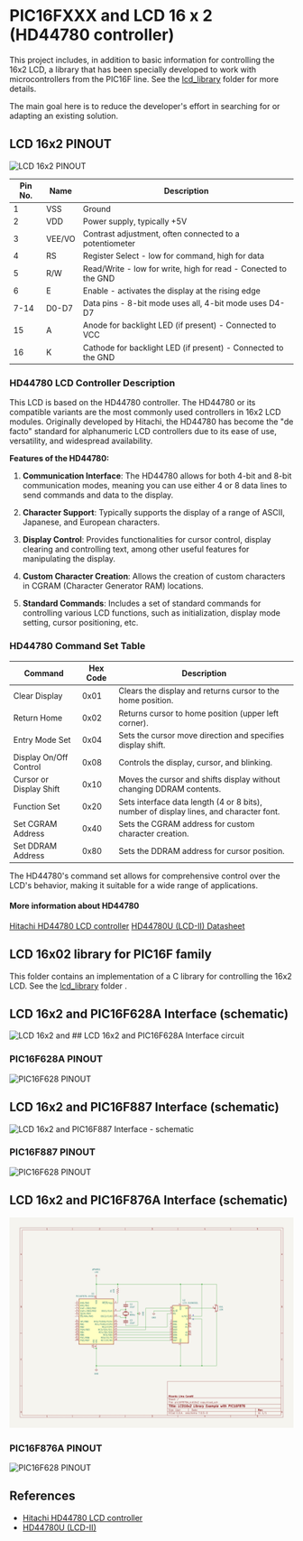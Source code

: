 # PIC16FXXX and LCD 16 x 2 (HD44780 controller)

This project includes, in addition to basic information for controlling the 16x2 LCD, a library that has been specially developed to work with microcontrollers from the PIC16F line. See the [lcd_library](./lcd_library)  folder for more details.

The main goal here is to reduce the developer's effort in searching for or adapting an existing solution.


## LCD 16x2 PINOUT


![LCD 16x2 PINOUT](./images/LCD16x2_PINOUT.jpg)



| Pin No. | Name   | Description                                         |
|---------|------  |-----------------------------------------------------|
| 1       | VSS    | Ground                                              |
| 2       | VDD    | Power supply, typically +5V                         |
| 3       | VEE/VO | Contrast adjustment, often connected to a potentiometer |
| 4       | RS     | Register Select - low for command, high for data    |
| 5       | R/W    | Read/Write - low for write, high for read  - Conected to the GND  |
| 6       | E      | Enable - activates the display at the rising edge   |
| 7-14    | D0-D7  | Data pins - 8-bit mode uses all, 4-bit mode uses D4-D7 |
| 15      | A      | Anode for backlight LED (if present)    - Connected to VCC      |
| 16      | K      | Cathode for backlight LED (if present)  - Connected to the GND  |



### HD44780 LCD Controller Description

This LCD is based on the HD44780 controller. The HD44780 or its compatible variants are the most commonly used controllers in 16x2 LCD modules. Originally developed by Hitachi, the HD44780 has become the "de facto" standard for alphanumeric LCD controllers due to its ease of use, versatility, and widespread availability.

**Features of the HD44780:**

1. **Communication Interface**: The HD44780 allows for both 4-bit and 8-bit communication modes, meaning you can use either 4 or 8 data lines to send commands and data to the display. 

2. **Character Support**: Typically supports the display of a range of ASCII, Japanese, and European characters.

3. **Display Control**: Provides functionalities for cursor control, display clearing and controlling text, among other useful features for manipulating the display.

4. **Custom Character Creation**: Allows the creation of custom characters in CGRAM (Character Generator RAM) locations.

5. **Standard Commands**: Includes a set of standard commands for controlling various LCD functions, such as initialization, display mode setting, cursor positioning, etc.

### HD44780 Command Set Table 


| Command | Hex Code | Description                                      |
|---------|----------|--------------------------------------------------|
| Clear Display | 0x01 | Clears the display and returns cursor to the home position. |
| Return Home | 0x02 | Returns cursor to home position (upper left corner). |
| Entry Mode Set | 0x04 | Sets the cursor move direction and specifies display shift. |
| Display On/Off Control | 0x08 | Controls the display, cursor, and blinking. |
| Cursor or Display Shift | 0x10 | Moves the cursor and shifts display without changing DDRAM contents. |
| Function Set | 0x20 | Sets interface data length (4 or 8 bits), number of display lines, and character font. |
| Set CGRAM Address | 0x40 | Sets the CGRAM address for custom character creation. |
| Set DDRAM Address | 0x80 | Sets the DDRAM address for cursor position. |

The HD44780's command set allows for comprehensive control over the LCD's behavior, making it suitable for a wide range of applications.


#### More information about HD44780
[Hitachi HD44780 LCD controller](https://en.wikipedia.org/wiki/Hitachi_HD44780_LCD_controller)
[HD44780U (LCD-II) Datasheet](https://www.sparkfun.com/datasheets/LCD/HD44780.pdf)

## LCD 16x02 library for PIC16F family

This folder contains an implementation of a C library for controlling the 16x2 LCD. See the [lcd_library](./lcd_library) folder .


## LCD 16x2 and PIC16F628A Interface (schematic)


![LCD 16x2 and ## LCD 16x2 and PIC16F628A Interface circuit](./schematic_pic16f628a_lcd_16_2.jpg)


### PIC16F628A PINOUT

![PIC16F628 PINOUT](../../images/PIC16F628A_PINOUT.png)


## LCD 16x2 and PIC16F887 Interface (schematic)


![LCD 16x2 and PIC16F887 Interface - schematic](./schematic_pic16f887_lcd_16_2.jpg)


### PIC16F887 PINOUT


![PIC16F628 PINOUT](../../images/PIC16F887_PINOUT.png)


## LCD 16x2 and PIC16F876A Interface (schematic)


![LCD 16x2 and PIC16F876A Interface (schematic)](./schematic_pic16f876A_lcd_16_2.jpg)


### PIC16F876A PINOUT


![PIC16F628 PINOUT](../../images/PIC16F876A_PINOUT.png)


## References

* [Hitachi HD44780 LCD controller](https://en.wikipedia.org/wiki/Hitachi_HD44780_LCD_controller)
* [HD44780U (LCD-II)](https://www.sparkfun.com/datasheets/LCD/HD44780.pdf)

